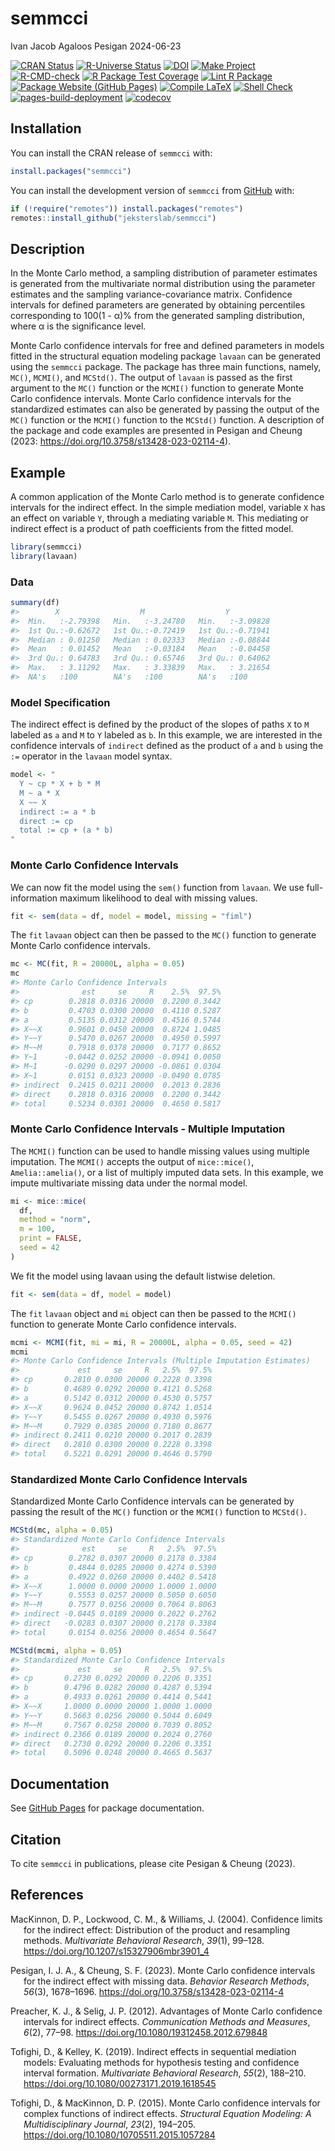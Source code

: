 semmcci
================
Ivan Jacob Agaloos Pesigan
2024-06-23

<!-- README.md is generated from .setup/readme/README.Rmd. Please edit that file -->
<!-- badges: start -->

[![CRAN
Status](https://www.r-pkg.org/badges/version/semmcci)](https://cran.r-project.org/package=semmcci)
[![R-Universe
Status](https://jeksterslab.r-universe.dev/badges/semmcci)](https://jeksterslab.r-universe.dev)
[![DOI](https://zenodo.org/badge/DOI/10.3758/s13428-023-02114-4.svg)](https://doi.org/10.3758/s13428-023-02114-4)
[![Make
Project](https://github.com/jeksterslab/semmcci/actions/workflows/make.yml/badge.svg)](https://github.com/jeksterslab/semmcci/actions/workflows/make.yml)
[![R-CMD-check](https://github.com/jeksterslab/semmcci/actions/workflows/check-full.yml/badge.svg)](https://github.com/jeksterslab/semmcci/actions/workflows/check-full.yml)
[![R Package Test
Coverage](https://github.com/jeksterslab/semmcci/actions/workflows/test-coverage.yml/badge.svg)](https://github.com/jeksterslab/semmcci/actions/workflows/test-coverage.yml)
[![Lint R
Package](https://github.com/jeksterslab/semmcci/actions/workflows/lint.yml/badge.svg)](https://github.com/jeksterslab/semmcci/actions/workflows/lint.yml)
[![Package Website (GitHub
Pages)](https://github.com/jeksterslab/semmcci/actions/workflows/pkgdown-gh-pages.yml/badge.svg)](https://github.com/jeksterslab/semmcci/actions/workflows/pkgdown-gh-pages.yml)
[![Compile
LaTeX](https://github.com/jeksterslab/semmcci/actions/workflows/latex.yml/badge.svg)](https://github.com/jeksterslab/semmcci/actions/workflows/latex.yml)
[![Shell
Check](https://github.com/jeksterslab/semmcci/actions/workflows/shellcheck.yml/badge.svg)](https://github.com/jeksterslab/semmcci/actions/workflows/shellcheck.yml)
[![pages-build-deployment](https://github.com/jeksterslab/semmcci/actions/workflows/pages/pages-build-deployment/badge.svg)](https://github.com/jeksterslab/semmcci/actions/workflows/pages/pages-build-deployment)
[![codecov](https://codecov.io/gh/jeksterslab/semmcci/branch/main/graph/badge.svg?token=KVLUET3DJ6)](https://codecov.io/gh/jeksterslab/semmcci)
<!-- badges: end -->

## Installation

You can install the CRAN release of `semmcci` with:

``` r
install.packages("semmcci")
```

You can install the development version of `semmcci` from
[GitHub](https://github.com/jeksterslab/semmcci) with:

``` r
if (!require("remotes")) install.packages("remotes")
remotes::install_github("jeksterslab/semmcci")
```

## Description

In the Monte Carlo method, a sampling distribution of parameter
estimates is generated from the multivariate normal distribution using
the parameter estimates and the sampling variance-covariance matrix.
Confidence intervals for defined parameters are generated by obtaining
percentiles corresponding to 100(1 - α)% from the generated sampling
distribution, where α is the significance level.

Monte Carlo confidence intervals for free and defined parameters in
models fitted in the structural equation modeling package `lavaan` can
be generated using the `semmcci` package. The package has three main
functions, namely, `MC()`, `MCMI()`, and `MCStd()`. The output of
`lavaan` is passed as the first argument to the `MC()` function or the
`MCMI()` function to generate Monte Carlo confidence intervals. Monte
Carlo confidence intervals for the standardized estimates can also be
generated by passing the output of the `MC()` function or the `MCMI()`
function to the `MCStd()` function. A description of the package and
code examples are presented in Pesigan and Cheung (2023:
<https://doi.org/10.3758/s13428-023-02114-4>).

## Example

A common application of the Monte Carlo method is to generate confidence
intervals for the indirect effect. In the simple mediation model,
variable `X` has an effect on variable `Y`, through a mediating variable
`M`. This mediating or indirect effect is a product of path coefficients
from the fitted model.

``` r
library(semmcci)
library(lavaan)
```

### Data

``` r
summary(df)
#>        X                  M                  Y           
#>  Min.   :-2.79398   Min.   :-3.24780   Min.   :-3.09828  
#>  1st Qu.:-0.62672   1st Qu.:-0.72419   1st Qu.:-0.71941  
#>  Median : 0.01250   Median : 0.02333   Median :-0.08844  
#>  Mean   : 0.01452   Mean   :-0.03184   Mean   :-0.04458  
#>  3rd Qu.: 0.64783   3rd Qu.: 0.65746   3rd Qu.: 0.64062  
#>  Max.   : 3.11292   Max.   : 3.33839   Max.   : 3.21654  
#>  NA's   :100        NA's   :100        NA's   :100
```

### Model Specification

The indirect effect is defined by the product of the slopes of paths `X`
to `M` labeled as `a` and `M` to `Y` labeled as `b`. In this example, we
are interested in the confidence intervals of `indirect` defined as the
product of `a` and `b` using the `:=` operator in the `lavaan` model
syntax.

``` r
model <- "
  Y ~ cp * X + b * M
  M ~ a * X
  X ~~ X
  indirect := a * b
  direct := cp
  total := cp + (a * b)
"
```

### Monte Carlo Confidence Intervals

We can now fit the model using the `sem()` function from `lavaan`. We
use full-information maximum likelihood to deal with missing values.

``` r
fit <- sem(data = df, model = model, missing = "fiml")
```

The `fit` `lavaan` object can then be passed to the `MC()` function to
generate Monte Carlo confidence intervals.

``` r
mc <- MC(fit, R = 20000L, alpha = 0.05)
mc
#> Monte Carlo Confidence Intervals
#>              est     se     R    2.5%  97.5%
#> cp        0.2818 0.0316 20000  0.2200 0.3442
#> b         0.4703 0.0300 20000  0.4110 0.5287
#> a         0.5135 0.0312 20000  0.4516 0.5744
#> X~~X      0.9601 0.0450 20000  0.8724 1.0485
#> Y~~Y      0.5470 0.0267 20000  0.4950 0.5997
#> M~~M      0.7918 0.0378 20000  0.7177 0.8652
#> Y~1      -0.0442 0.0252 20000 -0.0941 0.0050
#> M~1      -0.0290 0.0297 20000 -0.0861 0.0304
#> X~1       0.0151 0.0323 20000 -0.0490 0.0785
#> indirect  0.2415 0.0211 20000  0.2013 0.2836
#> direct    0.2818 0.0316 20000  0.2200 0.3442
#> total     0.5234 0.0301 20000  0.4650 0.5817
```

### Monte Carlo Confidence Intervals - Multiple Imputation

The `MCMI()` function can be used to handle missing values using
multiple imputation. The `MCMI()` accepts the output of `mice::mice()`,
`Amelia::amelia()`, or a list of multiply imputed data sets. In this
example, we impute multivariate missing data under the normal model.

``` r
mi <- mice::mice(
  df,
  method = "norm",
  m = 100,
  print = FALSE,
  seed = 42
)
```

We fit the model using lavaan using the default listwise deletion.

``` r
fit <- sem(data = df, model = model)
```

The `fit` `lavaan` object and `mi` object can then be passed to the
`MCMI()` function to generate Monte Carlo confidence intervals.

``` r
mcmi <- MCMI(fit, mi = mi, R = 20000L, alpha = 0.05, seed = 42)
mcmi
#> Monte Carlo Confidence Intervals (Multiple Imputation Estimates)
#>             est     se     R   2.5%  97.5%
#> cp       0.2810 0.0300 20000 0.2228 0.3398
#> b        0.4689 0.0292 20000 0.4121 0.5268
#> a        0.5142 0.0312 20000 0.4530 0.5757
#> X~~X     0.9624 0.0452 20000 0.8742 1.0514
#> Y~~Y     0.5455 0.0267 20000 0.4930 0.5976
#> M~~M     0.7929 0.0385 20000 0.7180 0.8677
#> indirect 0.2411 0.0210 20000 0.2017 0.2839
#> direct   0.2810 0.0300 20000 0.2228 0.3398
#> total    0.5221 0.0291 20000 0.4646 0.5790
```

### Standardized Monte Carlo Confidence Intervals

Standardized Monte Carlo Confidence intervals can be generated by
passing the result of the `MC()` function or the `MCMI()` function to
`MCStd()`.

``` r
MCStd(mc, alpha = 0.05)
#> Standardized Monte Carlo Confidence Intervals
#>              est     se     R   2.5%  97.5%
#> cp        0.2782 0.0307 20000 0.2178 0.3384
#> b         0.4844 0.0285 20000 0.4274 0.5390
#> a         0.4922 0.0260 20000 0.4402 0.5418
#> X~~X      1.0000 0.0000 20000 1.0000 1.0000
#> Y~~Y      0.5553 0.0257 20000 0.5050 0.6050
#> M~~M      0.7577 0.0256 20000 0.7064 0.8063
#> indirect -0.0445 0.0189 20000 0.2022 0.2762
#> direct   -0.0283 0.0307 20000 0.2178 0.3384
#> total     0.0154 0.0256 20000 0.4654 0.5647
```

``` r
MCStd(mcmi, alpha = 0.05)
#> Standardized Monte Carlo Confidence Intervals
#>             est     se     R   2.5%  97.5%
#> cp       0.2730 0.0292 20000 0.2206 0.3351
#> b        0.4796 0.0282 20000 0.4287 0.5394
#> a        0.4933 0.0261 20000 0.4414 0.5441
#> X~~X     1.0000 0.0000 20000 1.0000 1.0000
#> Y~~Y     0.5663 0.0256 20000 0.5044 0.6049
#> M~~M     0.7567 0.0258 20000 0.7039 0.8052
#> indirect 0.2366 0.0189 20000 0.2024 0.2760
#> direct   0.2730 0.0292 20000 0.2206 0.3351
#> total    0.5096 0.0248 20000 0.4665 0.5637
```

## Documentation

See [GitHub Pages](https://jeksterslab.github.io/semmcci/index.html) for
package documentation.

## Citation

To cite `semmcci` in publications, please cite Pesigan & Cheung (2023).

## References

<div id="refs" class="references csl-bib-body hanging-indent"
entry-spacing="0" line-spacing="2">

<div id="ref-MacKinnon-Lockwood-Williams-2004" class="csl-entry">

MacKinnon, D. P., Lockwood, C. M., & Williams, J. (2004). Confidence
limits for the indirect effect: Distribution of the product and
resampling methods. *Multivariate Behavioral Research*, *39*(1), 99–128.
<https://doi.org/10.1207/s15327906mbr3901_4>

</div>

<div id="ref-Pesigan-Cheung-2023" class="csl-entry">

Pesigan, I. J. A., & Cheung, S. F. (2023). Monte Carlo confidence
intervals for the indirect effect with missing data. *Behavior Research
Methods*, *56*(3), 1678–1696.
<https://doi.org/10.3758/s13428-023-02114-4>

</div>

<div id="ref-Preacher-Selig-2012" class="csl-entry">

Preacher, K. J., & Selig, J. P. (2012). Advantages of Monte Carlo
confidence intervals for indirect effects. *Communication Methods and
Measures*, *6*(2), 77–98. <https://doi.org/10.1080/19312458.2012.679848>

</div>

<div id="ref-Tofighi-Kelley-2019" class="csl-entry">

Tofighi, D., & Kelley, K. (2019). Indirect effects in sequential
mediation models: Evaluating methods for hypothesis testing and
confidence interval formation. *Multivariate Behavioral Research*,
*55*(2), 188–210. <https://doi.org/10.1080/00273171.2019.1618545>

</div>

<div id="ref-Tofighi-MacKinnon-2015" class="csl-entry">

Tofighi, D., & MacKinnon, D. P. (2015). Monte Carlo confidence intervals
for complex functions of indirect effects. *Structural Equation
Modeling: A Multidisciplinary Journal*, *23*(2), 194–205.
<https://doi.org/10.1080/10705511.2015.1057284>

</div>

</div>
